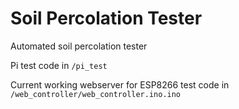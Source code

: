 # Soil Percolation Tester
Automated soil percolation tester

Pi test code in `/pi_test`

Current working webserver for ESP8266 test code in `/web_controller/web_controller.ino.ino`
